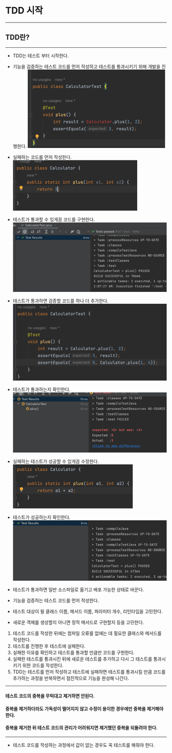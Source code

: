 # TDD 시작

---


## TDD란?

---
* TDD는 테스트 부터 시작한다.
* 기능을 검증하는 테스트 코드를 먼저 작성하고 테스트를 통과시키기 위해 개발을 진행한다.
![img.png](image/img.png)
* 실패하는 코드를 먼저 작성한다.
![img_1.png](image/img_1.png)
* 테스트가 통과할 수 있게끔 코드를 구현한다.
![img_2.png](image/img_2.png)
* 테스트가 통과하면 검증할 코드를 하나 더 추가한다.
![img_3.png](image/img_3.png)
* 테스트가 통과하는지 확인한다.
![img_4.png](image/img_4.png)
* 실패하는 테스트가 성공할 수 있게끔 수정한다.
![img_5.png](image/img_5.png)
* 테스트가 성공하는지 확인한다.
![img_6.png](image/img_6.png)
* 테스트가 통과하면 일반 소스파일로 옮기고 배포 가능한 상태로 바꾼다.


* 기능을 검증하는 테스트 코드를 먼저 작성한다.
* 테스트 대상이 될 클래스 이름, 메서드 이름, 파라미터 개수, 리턴타입을 고민한다.
* 새로운 객체를 생성할지 아니면 정적 메서드로 구현할지 등을 고민한다.

1. 테스트 코드를 작성한 뒤에는 컴파일 오류를 없애는 데 필요한 클래스와 메서드를 작성한다.
2. 테스트를 진행한 후 테스트에 실패한다.
3. 실패한 이유를 확인하고 테스트를 통과할 만큼만 코드를 구현한다.
4. 실패한 테스트를 통과시킨 뒤에 새로운 테스트를 추가하고 다시 그 테스트를 통과시키기 위한 코드를 작성한다.
5. TDD는 테스트를 먼저 작성하고 테스트에 실패하면 테스트를 통과시킬 만큼 코드를 추가하는 과정을 반복하면서 
점진적으로 기능을 완성해 나간다.

---
#### 테스트 코드의 중복을 무턱대고 제거하면 안된다.
#### 중복을 제거하더라도 가독성이 떨어지지 않고 수정이 용이한 경우에만 중복을 제거해야 한다.
#### 중복을 제거한 뒤 테스트 코드의 관리가 어려워지면 제거했던 중복을 되돌려야 한다.

---

* 테스트 코드를 작성하는 과정에서 값이 없는 경우도 꼭 테스트를 해줘야 한다.